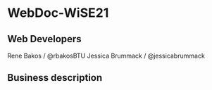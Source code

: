# WebDoc-WiSE21
## Web Developers
Rene Bakos / @rbakosBTU
Jessica Brummack / @jessicabrummack
## Business description